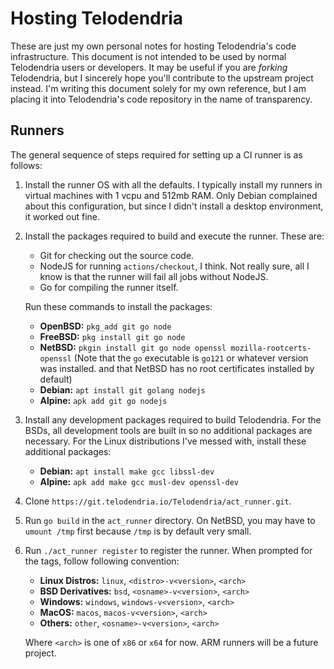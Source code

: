 # Hosting Telodendria

These are just my own personal notes for hosting Telodendria's code infrastructure. This document is not intended to be used by normal Telodendria users or developers. It may be useful if you are *forking* Telodendria, but I sincerely hope you'll contribute to the upstream project instead. I'm writing this document solely for my own reference, but I am placing it into Telodendria's code repository in the name of transparency.

## Runners

The general sequence of steps required for setting up a CI runner is as follows:

1. Install the runner OS with all the defaults. I typically install my runners in virtual machines with 1 vcpu and 512mb RAM. Only Debian complained about this configuration, but since I didn't install a desktop environment, it worked out fine.
2. Install the packages required to build and execute the runner. These are:
    - Git for checking out the source code.
    - NodeJS for running `actions/checkout`, I think. Not really sure, all I know is that the runner will fail all jobs without NodeJS.
    - Go for compiling the runner itself.

    Run these commands to install the packages:
    - **OpenBSD:** `pkg_add git go node`
    - **FreeBSD:** `pkg install git go node`
    - **NetBSD:** `pkgin install git go node openssl mozilla-rootcerts-openssl`
      (Note that the `go` executable is `go121` or whatever version was installed. and that NetBSD has no root certificates installed by default)
    - **Debian:** `apt install git golang nodejs`
    - **Alpine:** `apk add git go nodejs`

3. Install any development packages required to build Telodendria. For the BSDs, all development tools are built in so no additional packages are necessary. For the Linux distributions I've messed with, install these additional packages:
    - **Debian:** `apt install make gcc libssl-dev`
    - **Alpine:** `apk add make gcc musl-dev openssl-dev`
4. Clone `https://git.telodendria.io/Telodendria/act_runner.git`.
5. Run `go build` in the `act_runner` directory. On NetBSD, you may have to `umount /tmp` first because `/tmp` is by default very small.
6. Run `./act_runner register` to register the runner. When prompted for the tags, follow following convention:
    - **Linux Distros:** `linux`, `<distro>-v<version>`, `<arch>`
    - **BSD Derivatives:** `bsd`, `<osname>-v<version>`, `<arch>`
    - **Windows:** `windows`, `windows-v<version>`, `<arch>`
    - **MacOS:** `macos`, `macos-v<version>`, `<arch>`
    - **Others:** `other`, `<osname>-v<version>`, `<arch>`

    Where `<arch>` is one of `x86` or `x64` for now. ARM runners will be a future project.
